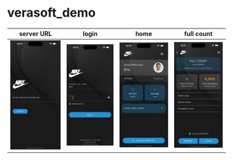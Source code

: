 # verasoft_demo

| server URL  | login | home  | full count |
| ------------- | ------------- | ------------- | ------------- |
| ![photo](/demo/server_url_screen.png)  | ![photo](/demo/login_screen.png)  | ![photo](/demo/home_screen.png)  | ![photo](/demo/full_count_screen.png)  |